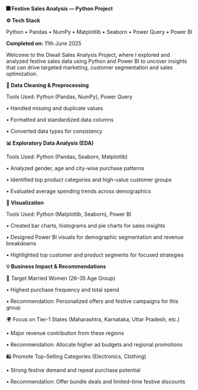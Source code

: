 **🎆 Festive Sales Analysis — Python Project**

**⚙️ Tech Stack**

Python • Pandas • NumPy • Matplotlib • Seaborn • Power Query • Power BI

**Completed on:** 11th June 2025

Welcome to the Diwali Sales Analysis Project, where I explored and analyzed festive sales data using Python and Power BI to uncover insights that can drive targeted marketing, customer segmentation and sales optimization.

**🧹 Data Cleaning & Preprocessing**

Tools Used: Python (Pandas, NumPy), Power Query

• Handled missing and duplicate values

• Formatted and standardized data columns

• Converted data types for consistency

**📊 Exploratory Data Analysis (EDA)**

Tools Used: Python (Pandas, Seaborn, Matplotlib)

• Analyzed gender, age and city-wise purchase patterns

• Identified top product categories and high-value customer groups

• Evaluated average spending trends across demographics

**🎨 Visualization**

Tools Used: Python (Matplotlib, Seaborn), Power BI

• Created bar charts, histograms and pie charts for sales insights

• Designed Power BI visuals for demographic segmentation and revenue breakdowns

• Highlighted top customer and product segments for focused strategies

**💡 Business Impact & Recommendations**

🎯 Target Married Women (26–35 Age Group)

• Highest purchase frequency and total spend

• Recommendation: Personalized offers and festive campaigns for this group

🌍 Focus on Tier-1 States (Maharashtra, Karnataka, Uttar Pradesh, etc.)

• Major revenue contribution from these regions

• Recommendation: Allocate higher ad budgets and regional promotions

🛍️ Promote Top-Selling Categories (Electronics, Clothing)

• Strong festive demand and repeat purchase potential

• Recommendation: Offer bundle deals and limited-time festive discounts
